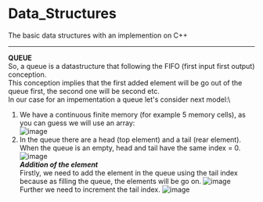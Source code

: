 # Data_Structures
The basic data structures with an implemention on C++
____
**QUEUE**\
So, a queue is a datastructure that following the FIFO (first input first output) conception\.\
This conception implies that the first added element will be go out of the queue first, the second one will be second etc\.\
In our case for an impementation a queue let's consider next model\:\
1. We have a continuous finite memory (for example 5 memory cells), as you can guess we will use an array\:\
![image](https://user-images.githubusercontent.com/79082114/158003896-75382697-876a-457c-a9b7-ed21b8c95fb9.png)
2. In the queue there are a head (top element) and a tail (rear element). When the queue is an empty, head and tail have the same index = 0\.
![image](https://user-images.githubusercontent.com/79082114/158004054-c04847c9-046a-46ca-813d-549b0ccb934d.png)\
***Addition of the element***\
Firstly, we need to add the element in the queue using the tail index because as filling the queue, the elements will be go on.
![image](https://user-images.githubusercontent.com/79082114/158004271-3ef836c8-0af2-416c-ad8a-7904e06c5253.png)
Further we need to increment the tail index.
![image](https://user-images.githubusercontent.com/79082114/158004323-8f2ba3d5-6d43-4b5a-a452-0f699882d0c3.png)





